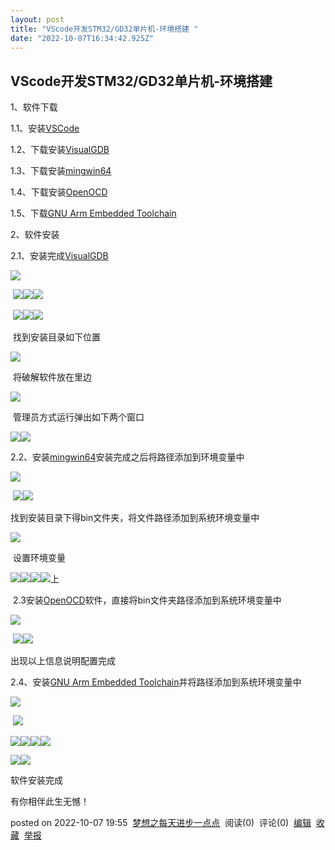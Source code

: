 ```yaml
---
layout: post
title: "VScode开发STM32/GD32单片机-环境搭建 "
date: "2022-10-07T16:34:42.925Z"
---
```

VScode开发STM32/GD32单片机-环境搭建
--------------------------

1、软件下载

1.1、安装[VSCode](https://code.visualstudio.com/)

1.2、下载安装[VisualGDB](https://visualgdb.com/download/)

1.3、下载安装[mingwin64](https://sourceforge.net/projects/mingw-w64/files/latest/download)

1.4、下载安装[OpenOCD](https://gnutoolchains.com/arm-eabi/openocd/)

1.5、下载[GNU Arm Embedded Toolchain](https://developer.arm.com/downloads/-/arm-gnu-toolchain-downloads)

2、软件安装

2.1、安装完成[VisualGDB](https://visualgdb.com/download/)

![](https://img2022.cnblogs.com/blog/2416267/202210/2416267-20221007181142429-955922938.png)

 ![](https://img2022.cnblogs.com/blog/2416267/202210/2416267-20221007181514584-1964162454.png)![](https://img2022.cnblogs.com/blog/2416267/202210/2416267-20221007181533508-262164597.png)![](https://img2022.cnblogs.com/blog/2416267/202210/2416267-20221007181611310-146830457.png)

 ![](https://img2022.cnblogs.com/blog/2416267/202210/2416267-20221007181620626-1940256512.png)![](https://img2022.cnblogs.com/blog/2416267/202210/2416267-20221007181632160-1151475204.png)![](https://img2022.cnblogs.com/blog/2416267/202210/2416267-20221007181724529-1825961568.png)

 找到安装目录如下位置

![](https://img2022.cnblogs.com/blog/2416267/202210/2416267-20221007181756923-1092316204.png)

 将破解软件放在里边

![](https://img2022.cnblogs.com/blog/2416267/202210/2416267-20221007181817990-429309254.png)

 管理员方式运行弹出如下两个窗口

![](https://img2022.cnblogs.com/blog/2416267/202210/2416267-20221007181857999-691112338.png)![](https://img2022.cnblogs.com/blog/2416267/202210/2416267-20221007181905481-1835314241.png)

2.2、安装[mingwin64](https://sourceforge.net/projects/mingw-w64/files/latest/download)安装完成之后将路径添加到环境变量中

![](https://img2022.cnblogs.com/blog/2416267/202210/2416267-20221007190018643-377033567.png)

 ![](https://img2022.cnblogs.com/blog/2416267/202210/2416267-20221007191055956-1757215229.png)![](https://img2022.cnblogs.com/blog/2416267/202210/2416267-20221007191213456-241357634.png)

找到安装目录下得bin文件夹，将文件路径添加到系统环境变量中

![](https://img2022.cnblogs.com/blog/2416267/202210/2416267-20221007191513997-392948948.png)

 设置环境变量

![](https://img2022.cnblogs.com/blog/2416267/202210/2416267-20221007191549284-1557977294.png)![](https://img2022.cnblogs.com/blog/2416267/202210/2416267-20221007191634565-1496248643.png)![](https://img2022.cnblogs.com/blog/2416267/202210/2416267-20221007191700944-1069166440.png)![](https://img2022.cnblogs.com/blog/2416267/202210/2416267-20221007191813229-256657142.png)上

 2.3安装[OpenOCD](https://gnutoolchains.com/arm-eabi/openocd/)软件，直接将bin文件夹路径添加到系统环境变量中

![](https://img2022.cnblogs.com/blog/2416267/202210/2416267-20221007192857393-1964125462.png)

 ![](https://img2022.cnblogs.com/blog/2416267/202210/2416267-20221007193021184-2083000577.png)![](https://img2022.cnblogs.com/blog/2416267/202210/2416267-20221007193222194-1705259035.png)

出现以上信息说明配置完成

2.4、安装[GNU Arm Embedded Toolchain](https://developer.arm.com/downloads/-/arm-gnu-toolchain-downloads)并将路径添加到系统环境变量中

![](https://img2022.cnblogs.com/blog/2416267/202210/2416267-20221007193359280-1528986073.png)

 ![](https://img2022.cnblogs.com/blog/2416267/202210/2416267-20221007193442412-568224928.png)

![](https://img2022.cnblogs.com/blog/2416267/202210/2416267-20221007193452255-611489434.png)![](https://img2022.cnblogs.com/blog/2416267/202210/2416267-20221007193507866-1175448978.png)![](https://img2022.cnblogs.com/blog/2416267/202210/2416267-20221007193520858-1576599894.png)![](https://img2022.cnblogs.com/blog/2416267/202210/2416267-20221007193531564-926450192.png)

![](https://img2022.cnblogs.com/blog/2416267/202210/2416267-20221007193656164-1038518037.png)![](https://img2022.cnblogs.com/blog/2416267/202210/2416267-20221007194133260-1516523889.png)

软件安装完成

有你相伴此生无憾！

posted on 2022-10-07 19:55  [梦想之每天进步一点点](https://www.cnblogs.com/723687715-Q/)  阅读(0)  评论(0)  [编辑](https://i.cnblogs.com/EditPosts.aspx?postid=16760553)  [收藏](javascript:void(0))  [举报](javascript:void(0))